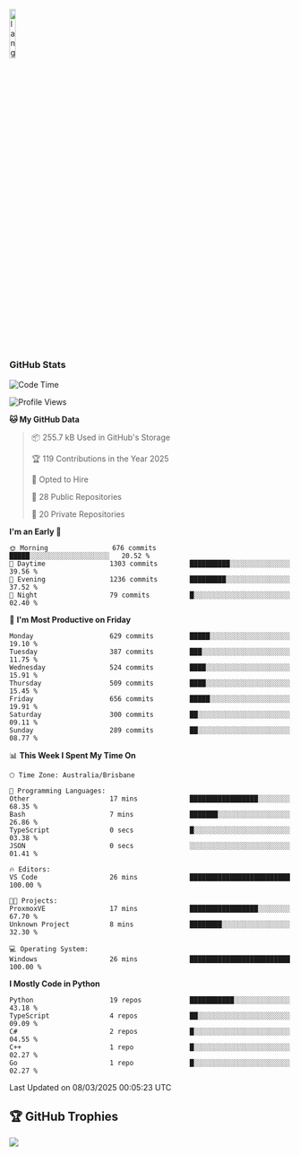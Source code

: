 <p align="left"><img width=15%" src="https://github.com/alansmathew/alansmathew/raw/master/lang.gif" alt="lang image here" /></p>

# <h3 align="left">GitHub Stats</h3>

<!--START_SECTION:waka-->
![Code Time](http://img.shields.io/badge/Code%20Time-558%20hrs%2010%20mins-blue)

![Profile Views](http://img.shields.io/badge/Profile%20Views-2-blue)

**🐱 My GitHub Data** 

> 📦 255.7 kB Used in GitHub's Storage 
 > 
> 🏆 119 Contributions in the Year 2025
 > 
> 💼 Opted to Hire
 > 
> 📜 28 Public Repositories 
 > 
> 🔑 20 Private Repositories 
 > 
**I'm an Early 🐤** 

```text
🌞 Morning                676 commits         █████░░░░░░░░░░░░░░░░░░░░   20.52 % 
🌆 Daytime                1303 commits        ██████████░░░░░░░░░░░░░░░   39.56 % 
🌃 Evening                1236 commits        █████████░░░░░░░░░░░░░░░░   37.52 % 
🌙 Night                  79 commits          █░░░░░░░░░░░░░░░░░░░░░░░░   02.40 % 
```
📅 **I'm Most Productive on Friday** 

```text
Monday                   629 commits         █████░░░░░░░░░░░░░░░░░░░░   19.10 % 
Tuesday                  387 commits         ███░░░░░░░░░░░░░░░░░░░░░░   11.75 % 
Wednesday                524 commits         ████░░░░░░░░░░░░░░░░░░░░░   15.91 % 
Thursday                 509 commits         ████░░░░░░░░░░░░░░░░░░░░░   15.45 % 
Friday                   656 commits         █████░░░░░░░░░░░░░░░░░░░░   19.91 % 
Saturday                 300 commits         ██░░░░░░░░░░░░░░░░░░░░░░░   09.11 % 
Sunday                   289 commits         ██░░░░░░░░░░░░░░░░░░░░░░░   08.77 % 
```


📊 **This Week I Spent My Time On** 

```text
🕑︎ Time Zone: Australia/Brisbane

💬 Programming Languages: 
Other                    17 mins             █████████████████░░░░░░░░   68.35 % 
Bash                     7 mins              ███████░░░░░░░░░░░░░░░░░░   26.86 % 
TypeScript               0 secs              █░░░░░░░░░░░░░░░░░░░░░░░░   03.38 % 
JSON                     0 secs              ░░░░░░░░░░░░░░░░░░░░░░░░░   01.41 % 

🔥 Editors: 
VS Code                  26 mins             █████████████████████████   100.00 % 

🐱‍💻 Projects: 
ProxmoxVE                17 mins             █████████████████░░░░░░░░   67.70 % 
Unknown Project          8 mins              ████████░░░░░░░░░░░░░░░░░   32.30 % 

💻 Operating System: 
Windows                  26 mins             █████████████████████████   100.00 % 
```

**I Mostly Code in Python** 

```text
Python                   19 repos            ███████████░░░░░░░░░░░░░░   43.18 % 
TypeScript               4 repos             ██░░░░░░░░░░░░░░░░░░░░░░░   09.09 % 
C#                       2 repos             █░░░░░░░░░░░░░░░░░░░░░░░░   04.55 % 
C++                      1 repo              █░░░░░░░░░░░░░░░░░░░░░░░░   02.27 % 
Go                       1 repo              █░░░░░░░░░░░░░░░░░░░░░░░░   02.27 % 
```




 Last Updated on 08/03/2025 00:05:23 UTC
<!--END_SECTION:waka-->

## 🏆 GitHub Trophies

![](https://github-profile-trophy.vercel.app/?username=samh06&theme=discord&no-frame=true&no-bg=false&margin-w=4)
